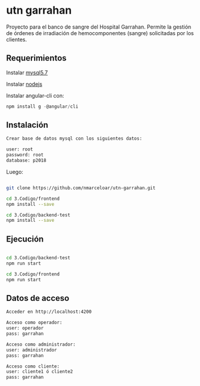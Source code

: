 # utn garrahan

Proyecto para el banco de sangre del Hospital Garrahan. Permite la gestión de órdenes de irradiación de hemocomponentes (sangre) solicitadas por los clientes. 

## Requerimientos

Instalar [mysql5.7](https://dev.mysql.com/downloads/mysql/5.7.html)

Instalar [nodejs](https://nodejs.org/en/download/)

Instalar angular-cli con:

```javascript
npm install g -@angular/cli
```

## Instalación

``` bash
Crear base de datos mysql con los siguientes datos: 

user: root
password: root
database: p2018

```

Luego:

```bash

git clone https://github.com/nmarceloar/utn-garrahan.git

cd 3.Codigo/frontend
npm install --save 

cd 3.Codigo/backend-test 
npm install --save 

```


## Ejecución

``` bash

cd 3.Codigo/backend-test
npm run start 

cd 3.Codigo/frontend
npm run start 

```


## Datos de acceso

``` bash
Acceder en http://localhost:4200

Acceso como operador: 
user: operador
pass: garrahan

Acceso como administrador: 
user: administrador
pass: garrahan

Acceso como cliente: 
user: cliente1 ó cliente2
pass: garrahan

```



